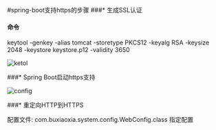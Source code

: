 #spring-boot支持https的步骤
###* 生成SSL认证
#### 命令

keytool -genkey -alias tomcat -storetype PKCS12 -keyalg RSA -keysize 2048 -keystore keystore.p12 -validity 3650

![ketol](http://git.oschina.net/buxiaoxia/spring-demo/blob/master/spring-boot-https/pic/keytool.png)  

###* Spring Boot启动https支持

![config](http://git.oschina.net/buxiaoxia/spring-demo/blob/master/spring-boot-https/pic/config.png)  

###* 重定向HTTP到HTTPS

配置文件:
com.buxiaoxia.system.config.WebConfig.class 指定配置
